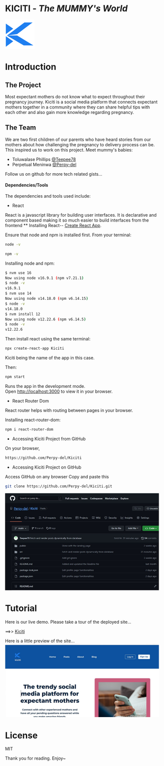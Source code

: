 # KICITI - *The MUMMY's World*

![Kiciti logo](./src/assets/images/Kiciti%20Icon.svg)

# Introduction

## The Project
Most expectant mothers do not know what to expect throughout their pregnancy journey. Kiciti is a social media platform that connects expectant mothers together in a community where they can share helpful tips with each other and also gain more knowledge regarding pregnancy.

## The Team
We are two first children of our parents who have heard stories from our mothers about how challenging the pregnancy to delivery process can be. This inspired us to work on this project. Meet mummy's babies:
-  Toluwalase Phillips [@Teepee78](https://github.com/Teepee78)
-  Perpetual Meninwa [@Perpy-del](https://github.com/Perpy-del)

Follow us on github for more tech related gists...

#### Dependencies/Tools
The dependencies and tools used include:
- React

React is a javascript library for building user interfaces. It is declarative and component based making it so much easier to build interfaces from the frontend
** Installing React--
[Create React App](https://github.com/facebook/create-react-app).

Ensure that node and npm is installed first. From your terminal:

```bash
node -v
```

```bash
npm -v
```

Installing node and npm:

```bash
$ nvm use 16
Now using node v16.9.1 (npm v7.21.1)
$ node -v
v16.9.1
$ nvm use 14
Now using node v14.18.0 (npm v6.14.15)
$ node -v
v14.18.0
$ nvm install 12
Now using node v12.22.6 (npm v6.14.5)
$ node -v
v12.22.6
```

Then install react using the same terminal:

```bash
npx create-react-app Kiciti
```

Kiciti being the name of the app in this case.

Then:

```bash
npm start
```
Runs the app in the development mode.\
Open [http://localhost:3000](http://localhost:3000) to view it in your browser.

- React Router Dom

React router helps with routing between pages in your browser.

Installing react-router-dom:

```bash
npm i react-router-dom
```

- Accessing Kiciti Project from GitHub

On your browser,

```bash
https://github.com/Perpy-del/Kiciti
```

- Accessing Kiciti Project on GitHub 

Access GitHub on any browser
Copy and paste this
```bash
git clone https://github.com/Perpy-del/Kiciti.git
```
![Kiciti on GitHub](./src/assets/images/kiciti.jpg)


# Tutorial

Here is our live demo. Please take a tour of the deployed site... 

==>> [Kiciti](https://kiciti.netlify.app/)

Here is a little preview of the site...
![Kiciti app](./src/assets/images/kicitiapp.jpg)

# License
MIT

Thank you for reading. Enjoy~
